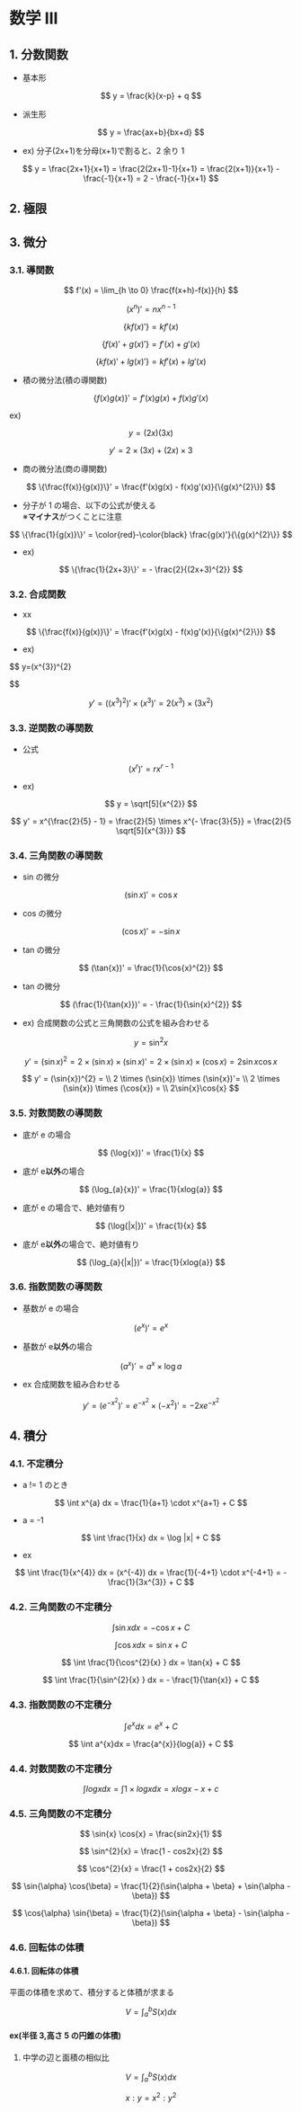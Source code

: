 # 数学 Ⅲ

## 1. 分数関数

- 基本形

$$
y = \frac{k}{x-p} + q
$$

- 派生形

$$
y = \frac{ax+b}{bx+d}
$$

- ex)
  分子(2x+1)を分母(x+1)で割ると、2 余り 1

$$
y = \frac{2x+1}{x+1} = \frac{2(2x+1)-1}{x+1} = \frac{2(x+1)}{x+1} - \frac{-1}{x+1} = 2 - \frac{-1}{x+1}
$$

## 2. 極限

## 3. 微分

### 3.1. 導関数

$$
f'(x) = \lim_{h \to 0} \frac{f(x+h)-f(x)}{h}
$$

$$
(x^{n})' = nx^{n-1}
$$

$$
\{k{f(x)'}\} = kf'(x)
$$

$$
\{{f(x)'} + g(x)'\} = f'(x) + g'(x)
$$

$$
\{k{f(x)'} + lg(x)'\} = kf'(x) + lg'(x)
$$

- 積の微分法(積の導関数)

$$
\{f(x)g(x)\}' = f'(x)g(x) + f(x)g'(x)
$$

ex)

$$
y = (2x)(3x)
$$

$$
y' = 2 \times (3x) + (2x)\times 3
$$

- 商の微分法(商の導関数)

$$
\{\frac{f(x)}{g(x)}\}' = \frac{f'(x)g(x) - f(x)g'(x)}{\{g(x)^{2}\}}
$$

- 分子が 1 の場合、以下の公式が使える  
  ※**マイナス**がつくことに注意

$$
\{\frac{1}{g(x)}\}' = \color{red}-\color{black} \frac{g(x)'}{\{g(x)^{2}\}}
$$

- ex)

$$
\{\frac{1}{2x+3}\}' = - \frac{2}{(2x+3)^{2}}
$$

### 3.2. 合成関数

- xx

$$
\{\frac{f(x)}{g(x)}\}' = \frac{f'(x)g(x) - f(x)g'(x)}{\{g(x)^{2}\}}
$$

- ex)

$$
y=(x^{3})^{2}


$$

$$
y'=((x^{3})^{2})' \times (x^{3})' = 2(x^{3}) \times (3x^{2})
$$

### 3.3. 逆関数の導関数

- 公式

$$
(x^{r})' = rx^{r-1}
$$

- ex)

$$
y = \sqrt[5]{x^{2}}
$$

$$
y' = x^{\frac{2}{5} - 1} = \frac{2}{5} \times x^{- \frac{3}{5}} = \frac{2}{5 \sqrt[5]{x^{3}}}
$$

### 3.4. 三角関数の導関数

- sin の微分

$$
(\sin{x})' = \cos{x}
$$

- cos の微分

$$
(\cos{x})' = -\sin{x}
$$

- tan の微分

$$
(\tan{x})' = \frac{1}{\cos{x}^{2}}
$$

- tan の微分

$$
(\frac{1}{\tan{x}})' = - \frac{1}{\sin{x}^{2}}
$$

- ex)
  合成関数の公式と三角関数の公式を組み合わせる

$$
y = \sin^{2}{x}
$$

$$
y' = (\sin{x})^{2} = 2 \times (\sin{x}) \times (\sin{x})'= 2 \times (\sin{x}) \times (\cos{x})= 2\sin{x}\cos{x}
$$

$$
y' = (\sin{x})^{2} = \\
2 \times (\sin{x}) \times (\sin{x})'= \\
2 \times (\sin{x}) \times (\cos{x}) = \\
2\sin{x}\cos{x}
$$

### 3.5. 対数関数の導関数

- 底が e の場合

$$
(\log{x})' = \frac{1}{x}
$$

- 底が e**以外**の場合

$$
(\log_{a}{x})' = \frac{1}{xlog{a}}
$$

- 底が e の場合で、絶対値有り

$$
(\log{|x|})' = \frac{1}{x}
$$

- 底が e**以外**の場合で、絶対値有り

$$
(\log_{a}{|x|})' = \frac{1}{xlog{a}}
$$

### 3.6. 指数関数の導関数

- 基数が e の場合

$$
(e^{x})' = e^{x}
$$

- 基数が e**以外**の場合

$$
(a^{x})' = a^{x} \times \log{a}
$$

- ex
  合成関数を組み合わせる

$$
y' = (e^{-x^{2}})' = e^{-x^{2}} \times (-x^{2})' = -2xe^{-x^{2}}
$$

## 4. 積分

### 4.1. 不定積分

- a != 1 のとき

$$
\int x^{a} dx = \frac{1}{a+1} \cdot x^{a+1} + C
$$

- a = -1

$$
\int \frac{1}{x} dx = \log |x| + C
$$

- ex

$$
\int \frac{1}{x^{4}} dx = (x^{-4}) dx = \frac{1}{-4+1} \cdot x^{-4+1} = - \frac{1}{3x^{3}} + C
$$

### 4.2. 三角関数の不定積分

$$
\int \sin{x} dx = -\cos{x} + C
$$

$$
\int \cos{x} dx = \sin{x} + C
$$

$$
\int \frac{1}{\cos^{2}{x} } dx = \tan{x} + C
$$

$$
\int \frac{1}{\sin^{2}{x} } dx = - \frac{1}{\tan{x}} + C
$$

### 4.3. 指数関数の不定積分

$$
\int e^{x}dx = e^{x} + C
$$

$$
\int a^{x}dx = \frac{a^{x}}{log{a}} + C
$$

### 4.4. 対数関数の不定積分

$$
\int log{x}dx = \int 1 \times log{x}dx = xlogx - x + c
$$

### 4.5. 三角関数の不定積分

$$
\sin{x} \cos{x} = \frac{sin2x}{1}
$$

$$
\sin^{2}{x} = \frac{1 - cos2x}{2}
$$

$$
\cos^{2}{x} = \frac{1 + cos2x}{2}
$$

$$
\sin{\alpha} \cos{\beta} = \frac{1}{2}(\sin{\alpha + \beta} + \sin{\alpha - \beta})
$$

$$
\cos{\alpha} \sin{\beta} = \frac{1}{2}(\sin{\alpha + \beta} - \sin{\alpha - \beta})
$$

### 4.6. 回転体の体積

#### 4.6.1. 回転体の体積

平面の体積を求めて、積分すると体積が求まる

$$
V=\int^b_aS(x)dx
$$

#### ex(半径 3,高さ 5 の円錐の体積)

1. 中学の辺と面積の相似比

$$
V=\int^b_aS(x)dx
$$

$$
x : y = x^2 : y^2
$$

  <!-- 2. 今回の問題に当てはめると、高さの比を相似で使う

     $$
     S(x):S(5) = x^2 : 5^2
     $$

     ↓

     $$
     S(x): \pi (3)^2 = x^2 : 5^2
     $$

     ↓

     $$
     S(x) = \frac{9 \pi x^2}{25}
     $$

  1. 面積を積分すると
     $$
     V = \int^5_0 (\frac{9 \pi x^2}{25}) dx
     $$ -->
